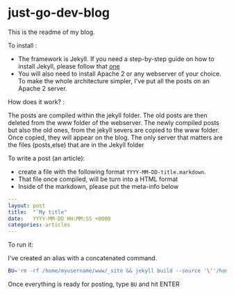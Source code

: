# just-go-dev-blog

This is the readme of my blog.

To install : 

- The framework is Jekyll. If you need a step-by-step guide on how to install Jekyll, 
please follow that [one](https://computingforgeeks.com/how-to-install-jekyll-on-ubuntu-18-04/) 
- You will also need to install Apache 2 or any webserver of your choice. To make the whole 
architecture simpler, I've put all the posts on an Apache 2 server. 


How does it work? :

The posts are compiled within the jekyll folder. The old posts are then deleted from the www folder of the webserver.
The newly compiled posts but also the old ones, from the jekyll severs are copied to the www folder. 
Once copied, they will appear on the blog.
The only server that matters are the files (posts,else) that are in the Jekyll folder


To write a post (an article):

- create a file with the following format `YYYY-MM-DD-title.markdown`.
- That file once compiled, will be turn into a HTML format 
- Inside of the markdown, please put the meta-info below

```yaml
---
layout: post
title:  "`My title"
date:   YYYY-MM-DD HH:MM:SS +0000
categories: articles
---
``` 

To run it:

I've created an alias with a concatenated command. 

```bash
BU='rm -rf /home/myusername/www/_site && jekyll build --source '\''/home/myusername/cloned_projects/www/'\'' && sudo rm -rf /var/www/* && sudo cp -rf _site/* /var/www'
```

Once everything is ready for posting, type `BU` and hit ENTER
